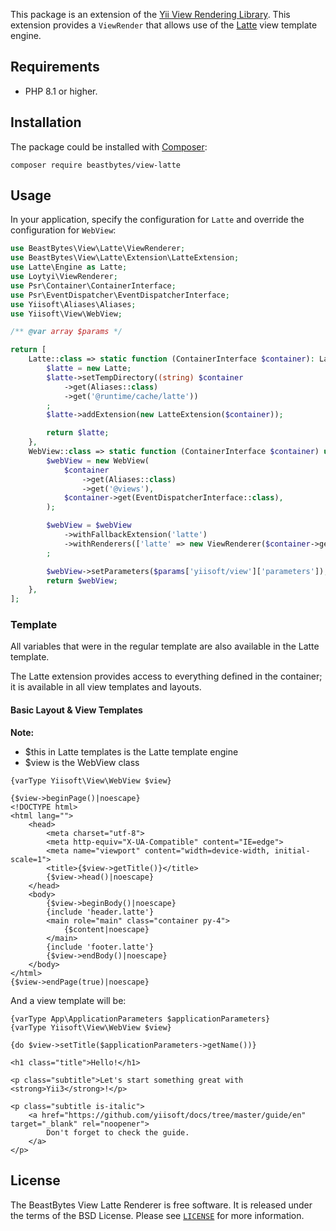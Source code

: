 This package is an extension of the [Yii View Rendering Library](https://github.com/yiisoft/view/). This extension
provides a `ViewRender` that allows use of the [Latte](https://latte.nette.org/) view template engine.

## Requirements

- PHP 8.1 or higher.

## Installation

The package could be installed with [Composer](https://getcomposer.org):

```shell
composer require beastbytes/view-latte
```

## Usage
In your application, specify the configuration for `Latte` and override the configuration for `WebView`:

```php
use BeastBytes\View\Latte\ViewRenderer;
use BeastBytes\View\Latte\Extension\LatteExtension;
use Latte\Engine as Latte;
use Loytyi\ViewRenderer;
use Psr\Container\ContainerInterface;
use Psr\EventDispatcher\EventDispatcherInterface;
use Yiisoft\Aliases\Aliases;
use Yiisoft\View\WebView;

/** @var array $params */

return [
    Latte::class => static function (ContainerInterface $container): Latte {
        $latte = new Latte;
        $latte->setTempDirectory((string) $container
            ->get(Aliases::class)
            ->get('@runtime/cache/latte'))
        ;
        $latte->addExtension(new LatteExtension($container));

        return $latte;
    },
    WebView::class => static function (ContainerInterface $container) use ($params): WebView {
        $webView = new WebView(
            $container
                ->get(Aliases::class)
                ->get('@views'),
            $container->get(EventDispatcherInterface::class),
        );

        $webView = $webView
            ->withFallbackExtension('latte')
            ->withRenderers(['latte' => new ViewRenderer($container->get(Latte::class))])
        ;

        $webView->setParameters($params['yiisoft/view']['parameters']);
        return $webView;
    },
];
```

### Template

All variables that were in the regular template are also available in the Latte template.

The Latte extension provides access to everything defined in the container;
it is available in all view templates and layouts.

#### Basic Layout & View Templates

**Note:**
* $this in Latte templates is the Latte template engine
* $view is the WebView class

```latte
{varType Yiisoft\View\WebView $view}

{$view->beginPage()|noescape}
<!DOCTYPE html>
<html lang="">
    <head>
        <meta charset="utf-8">
        <meta http-equiv="X-UA-Compatible" content="IE=edge">
        <meta name="viewport" content="width=device-width, initial-scale=1">
        <title>{$view->getTitle()}</title>
        {$view->head()|noescape}
    </head>
    <body>
        {$view->beginBody()|noescape}
        {include 'header.latte'}
        <main role="main" class="container py-4">
            {$content|noescape}
        </main>
        {include 'footer.latte'}
        {$view->endBody()|noescape}
    </body>
</html>
{$view->endPage(true)|noescape}
```

And a view template will be:

```latte
{varType App\ApplicationParameters $applicationParameters}
{varType Yiisoft\View\WebView $view}

{do $view->setTitle($applicationParameters->getName())}

<h1 class="title">Hello!</h1>

<p class="subtitle">Let's start something great with <strong>Yii3</strong>!</p>

<p class="subtitle is-italic">
    <a href="https://github.com/yiisoft/docs/tree/master/guide/en" target="_blank" rel="noopener">
        Don't forget to check the guide.
    </a>
</p>
```

## License

The BeastBytes View Latte Renderer is free software. It is released under the terms of the BSD License.
Please see [`LICENSE`](./LICENSE.md) for more information.